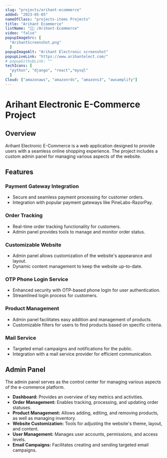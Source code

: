 ```yaml
---
slug: "projects/arihant-ecommerce"
added: "2023-05-05"
nameOfClass: "projects-items Projects"
title: "Arihant Ecommerce"
listName: "👨‍🔬 /Arihant-Ecommerce"
video: "false"
popupImageSrc: [
  "ArihantScreenshot.png"
  ]
popupImageAlt: "Arihant Electronic screenshot"
popupLiveLink: "https://www.arihantelect.com/"
# popupGithubLink: ""
techIcons: [
  "python", "django", "react","mysql"
  ]
Cloud: ["amazonaws", "amazonrds", "amazons3", "awsamplify"]
---
```


# Arihant Electronic E-Commerce Project

## Overview

Arihant Electronic E-Commerce is a web application designed to provide users with a seamless online shopping experience. The project includes a custom admin panel for managing various aspects of the website.

## Features

### Payment Gateway Integration

- Secure and seamless payment processing for customer orders.
- Integration with popular payment gateways like PineLabs-RazorPay.

### Order Tracking

- Real-time order tracking functionality for customers.
- Admin panel provides tools to manage and monitor order status.

### Customizable Website

- Admin panel allows customization of the website's appearance and layout.
- Dynamic content management to keep the website up-to-date.

### OTP Phone Login Service

- Enhanced security with OTP-based phone login for user authentication.
- Streamlined login process for customers.

### Product Management

- Admin panel facilitates easy addition and management of products.
- Customizable filters for users to find products based on specific criteria.

### Mail Service

- Targeted email campaigns and notifications for the public.
- Integration with a mail service provider for efficient communication.

## Admin Panel

The admin panel serves as the control center for managing various aspects of the e-commerce platform.

- **Dashboard:** Provides an overview of key metrics and activities.
- **Order Management:** Enables tracking, processing, and updating order statuses.
- **Product Management:** Allows adding, editing, and removing products, as well as managing inventory.
- **Website Customization:** Tools for adjusting the website's theme, layout, and content.
- **User Management:** Manages user accounts, permissions, and access levels.
- **Email Campaigns:** Facilitates creating and sending targeted email campaigns.
